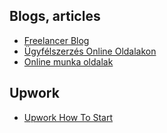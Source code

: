 ## Blogs, articles

- [Freelancer Blog](https://freelancerblog.hu/)
- [Ügyfélszerzés Online Oldalakon](https://freelancerblog.hu/ugyfelszerzes-online-munka-oldalakon/)
- [Online munka oldalak](https://freelancerblog.hu/301-online-munka-oldal/)


## Upwork

- [Upwork How To Start](https://freelancerblog.hu/az-upwork-es-meses-sikerek-igaz-tortenete/)
